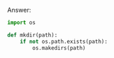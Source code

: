 Answer:
```python
import os

def mkdir(path):
    if not os.path.exists(path):
        os.makedirs(path)
```

